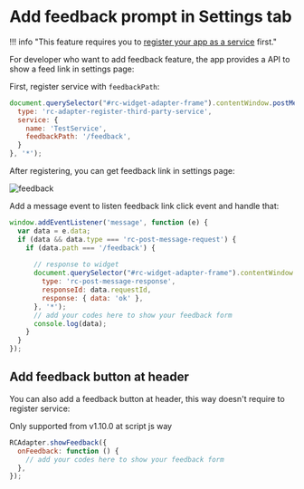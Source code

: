 # Add feedback prompt in Settings tab

!!! info "This feature requires you to [register your app as a service](index.md) first."

For developer who want to add feedback feature, the app provides a API to show a feed link in settings page:

First, register service with `feedbackPath`:

```js
document.querySelector("#rc-widget-adapter-frame").contentWindow.postMessage({
  type: 'rc-adapter-register-third-party-service',
  service: {
    name: 'TestService',
    feedbackPath: '/feedback',
  }
}, '*');
```

After registering, you can get feedback link in settings page:

![feedback](https://user-images.githubusercontent.com/7036536/218915001-89425b0f-9276-42cc-9d85-a810f69939c0.png)

Add a message event to listen feedback link click event and handle that:

```js
window.addEventListener('message', function (e) {
  var data = e.data;
  if (data && data.type === 'rc-post-message-request') {
    if (data.path === '/feedback') {
      
      // response to widget
      document.querySelector("#rc-widget-adapter-frame").contentWindow.postMessage({
        type: 'rc-post-message-response',
        responseId: data.requestId,
        response: { data: 'ok' },
      }, '*');
      // add your codes here to show your feedback form
      console.log(data);
    }
  }
});
```

## Add feedback button at header

You can also add a feedback button at header, this way doesn't require to register service:

Only supported from v1.10.0 at script js way

```js
RCAdapter.showFeedback({
  onFeedback: function () {
    // add your codes here to show your feedback form
  },
});
```
